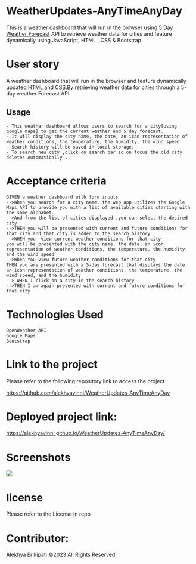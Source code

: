 # WeatherUpdates-AnyTimeAnyDay
This is  a weather dashboard that will run in the browser using [5 Day Weather Forecast](https://openweathermap.org/forecast5) API to retrieve weather data for cities and feature dynamically using JavaScript, HTML , CSS & Bootstrap

# User story
 A weather dashboard that will run in the browser and feature dynamically updated HTML and CSS.By retrieving  weather data for cities through a 5-day weather Forecast API.

 ## Usage
```
- This weather dashboard allows users to search for a city[using google maps] to get the current weather and 5 day forecast.
- It will display the city name, the date, an icon representation of weather conditions, the temperature, the humidity, the wind speed
- Search history will be saved in local storage.
- To search new city ,click on search bar so on focus the old city deletes Automatically .
```

 # Acceptance criteria
 ```
GIVEN a weather dashboard with form inputs
-->When you search for a city name, the web app utilizes the Google Maps API to provide you with a list of available cities starting with the same alphabet.
-->And from the list of cities displayed ,you can select the desired city
-->THEN you will be presented with current and future conditions for that city and that city is added to the search history
-->WHEN you  view current weather conditions for that city
you will be presented with the city name, the date, an icon representation of weather conditions, the temperature, the humidity, and the wind speed
-->When You view future weather conditions for that city
THEN you are presented with a 5-day forecast that displays the date, an icon representation of weather conditions, the temperature, the wind speed, and the humidity
--> WHEN I click on a city in the search history
-->THEN I am again presented with current and future conditions for that city
``` 


# Technologies Used
```
OpenWeather API
Google Maps
Bootstrap
```

 # Link to the project 
Please refer to the following repository link to access the project

https://github.com/alekhyavinni/WeatherUpdates-AnyTimeAnyDay

 # Deployed project link:
https://alekhyavinni.github.io/WeatherUpdates-AnyTimeAnyDay/

# Screenshots
<img src="assets/screenshot/weatherSs.png">

# license
Please refer to the License in repo

# Contributor:
Alekhya Erikipati ©2023 All Rights Reserved.